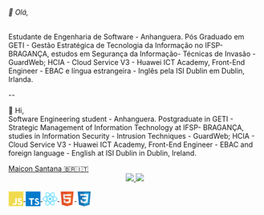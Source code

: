 <div>
<p>
<h6>👋 Olá,</h6>
Estudante de Engenharia de Software - Anhanguera. Pós Graduado em GETI - Gestão Estratégica de Tecnologia da Informação no IFSP- BRAGANÇA, estudos em Segurança da Informação- Técnicas de Invasão - GuardWeb; HCIA - Cloud Service V3 - Huawei ICT Academy, Front-End Engineer - EBAC e língua estrangeira - Inglês pela ISI Dublin em Dublin, Irlanda.<br></p>
--<br>
<p>
  👋 Hi,<br>
Software Engineering student - Anhanguera. Postgraduate in GETI - Strategic Management of Information Technology at IFSP- BRAGANÇA, studies in Information Security - Intrusion Techniques - GuardWeb; HCIA - Cloud Service V3 - Huawei ICT Academy, Front-End Engineer - EBAC and foreign language - English at ISI Dublin in Dublin, Ireland.
</p>  
</div>
<!---
stn8m0n/stn8m0n is a ✨ special ✨ repository because its `README.md` (this file) appears on your GitHub profile.
You can click the Preview link to take a look at your changes.
--->
<div class="badge-base LI-profile-badge" data-locale="pt_BR" data-size="medium" data-theme="light" data-type="VERTICAL" data-vanity="stn-maicon" data-version="v1"><a class="badge-base__link LI-simple-link" href="https://br.linkedin.com/in/stn-maicon?trk=profile-badge">Maicon Santana 🇧🇷🇮🇹</a></div>

<div align="center">
  <a href="https://github.com/stn8m0n">
  <img height="180em" src="https://github-readme-stats.vercel.app/api?username=stn8m0n&show_icons=true&theme=dracula&include_all_commits=true&count_private=true"/>
  <img height="180em" src="https://github-readme-stats.vercel.app/api/top-langs/?username=stn8m0n&layout=compact&langs_count=7&theme=dracula"/>
</div>
<div style="display: inline_block"><br>
<img align="center" alt"JS" height="30" wight="40" src="https://raw.githubusercontent.com/devicons/devicon/master/icons/javascript/javascript-plain.svg">
<img align="center" alt"TS" height="30" wight="40" src="https://raw.githubusercontent.com/devicons/devicon/master/icons/typescript/typescript-plain.svg">
<img align="center" alt"React" height="30" wight="40" src="https://raw.githubusercontent.com/devicons/devicon/master/icons/react/react-original.svg">
<img align="center" alt"HTML" height="30" wight="40" src="https://raw.githubusercontent.com/devicons/devicon/master/icons/html5/html5-original.svg">
<img align="center" alt"CSS" height="30" wight="40" src="https://raw.githubusercontent.com/devicons/devicon/master/icons/css3/css3-original.svg">
</div>
              
              
